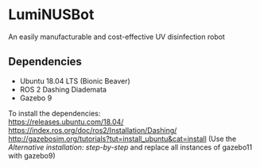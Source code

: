 # LumiNUSBot
An easily manufacturable and cost-effective UV disinfection robot
## Dependencies
- Ubuntu 18.04 LTS (Bionic Beaver)
- ROS 2 Dashing Diademata
- Gazebo 9

To install the dependencies: <br>
https://releases.ubuntu.com/18.04/<br>
https://index.ros.org/doc/ros2/Installation/Dashing/<br>
http://gazebosim.org/tutorials?tut=install_ubuntu&cat=install (Use the <i>Alternative installation: step-by-step</i> and replace all instances of gazebo11 with gazebo9)
